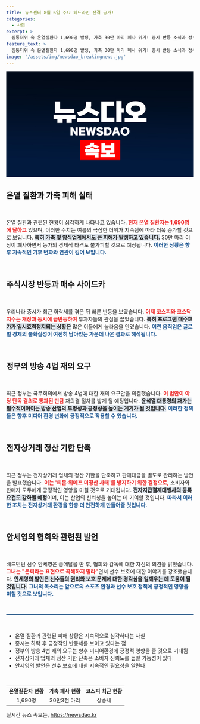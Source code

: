 ```yaml
---
title: 뉴스센터 8월 6일 주요 헤드라인 전격 공개!
categories:
  - 사회
excerpt: >
  찜통더위 속 온열질환자 1,690명 발생, 가축 30만 마리 폐사 위기! 증시 반등 소식과 정부의 방송 4법 재의결 움직임이 화제다. 안세영, 선수 보호 의지 표현하며 은퇴 억측 일축!
feature_text: >
  찜통더위 속 온열질환자 1,690명 발생, 가축 30만 마리 폐사 위기! 증시 반등 소식과 정부의 방송 4법 재의결 움직임이 화제다. 안세영, 선수 보호 의지 표현하며 은퇴 억측 일축!
image: '/assets/img/newsdao_breakingnews.jpg'
---
```


<p><img src="/assets/img/newsdao_breakingnews.jpg" alt="firstkoreanews 속보" /></p>

<h2 data-ke-size="size26">온열 질환과 가축 피해 실태</h2>

<p data-ke-size="size16">&nbsp;</p>

<p>온열 질환과 관련된 현황이 심각하게 나타나고 있습니다. <b><span style="color: #ee2323;">현재 온열 질환자는 1,690명에 달하고</span></b> 있으며, 이러한 수치는 여름의 극심한 더위가 지속됨에 따라 더욱 증가할 것으로 보입니다. <b><span style="background-color: #21538527;">특히 가축 및 양식업계에서도 큰 피해가 발생하고 있습니다.</span></b> 30만 마리 이상이 폐사하면서 농가의 경제적 타격도 불가피할 것으로 예상됩니다. <b><span style="color: #1a5490;">이러한 상황은 향후 지속적인 기후 변화와 연관이 깊어 보입니다.</span></b> </p>

<p data-ke-size="size16">&nbsp;</p>

<h2 data-ke-size="size26">주식시장 반등과 매수 사이드카</h2>

<p data-ke-size="size16">&nbsp;</p>

<p>우리나라 증시가 최근 하락세를 겪은 뒤 빠른 반등을 보였습니다. <b><span style="color: #ee2323;">어제 코스피와 코스닥 지수는 개장과 동시에 급반등하여</span></b> 투자자들의 관심을 끌었습니다. <b><span style="background-color: #21538527;">특히 프로그램 매수호가가 일시효력정지되는 상황은</span></b> 많은 이들에게 놀라움을 안겼습니다. <b><span style="color: #1a5490;">이런 움직임은 글로벌 경제의 불확실성이 여전히 남아있는 가운데 나온 결과로 해석됩니다.</span></b> </p>

<p data-ke-size="size16">&nbsp;</p>

<h2 data-ke-size="size26">정부의 방송 4법 재의 요구</h2>

<p data-ke-size="size16">&nbsp;</p>

<p>최근 정부는 국무회의에서 방송 4법에 대한 재의 요구안을 의결했습니다. <b><span style="color: #ee2323;">이 법안이 야당 단독 결의로 통과된 만큼</span></b> 재의결 절차를 밟게 될 예정입니다. <b><span style="background-color: #21538527;">윤석열 대통령의 재가는 필수적이며이는 방송 산업의 투명성과 공정성을 높이는 계기가 될 것입니다.</span></b> <b><span style="color: #1a5490;">이러한 정책들은 향후 미디어 환경 변화에 긍정적으로 작용할 수 있습니다.</span></b> </p>

<p data-ke-size="size16">&nbsp;</p>

<h2 data-ke-size="size26">전자상거래 정산 기한 단축</h2>

<p data-ke-size="size16">&nbsp;</p>

<p>최근 정부는 전자상거래 업체의 정산 기한을 단축하고 판매대금을 별도로 관리하는 방안을 발표했습니다. <b><span style="color: #ee2323;">이는 '티몬·위메프 미정산 사태'를 방지하기 위한 결정으로,</span></b> 소비자와 판매자 모두에게 긍정적인 영향을 미칠 것으로 기대됩니다. <b><span style="background-color: #21538527;">전자지급결제대행사의 등록 요건도 강화될 예정</span></b>이며, 이는 산업의 신뢰성을 높이는 데 기여할 것입니다. <b><span style="color: #1a5490;">따라서 이러한 조치는 전자상거래 환경을 한층 더 안전하게 만들어줄 것입니다.</span></b></p>

<p data-ke-size="size16">&nbsp;</p>

<h2 data-ke-size="size26">안세영의 협회와 관련된 발언</h2>

<p data-ke-size="size16">&nbsp;</p>

<p>배드민턴 선수 안세영은 금메달을 딴 후, 협회와 감독에 대한 자신의 의견을 밝혔습니다. <b><span style="color: #ee2323;">그녀는 "은퇴라는 표현으로 곡해하지 말라"</span></b>면서 선수 보호에 대한 이야기를 강조했습니다. <b><span style="background-color: #21538527;">안세영의 발언은 선수들의 권리와 보호 문제에 대한 경각심을 일깨우는 데 도움이 될 것입니다.</span></b> <b><span style="color: #1a5490;">그녀의 목소리는 앞으로의 스포츠 환경과 선수 보호 정책에 긍정적인 영향을 미칠 것으로 보입니다.</span></b> </p>

<p data-ke-size="size16">&nbsp;</p> 

<hr style="height: 2px; background-color: #215385; border: none;"/>

<p data-ke-size="size16">&nbsp;</p> 

<ul>
    <li>온열 질환과 관련된 피해 상황은 지속적으로 심각하다는 사실</li>
    <li>증시는 하락 후 긍정적인 반등세를 보이고 있다는 점</li>
    <li>정부의 방송 4법 재의 요구는 향후 미디어환경에 긍정적 영향을 줄 것으로 기대됨</li>
    <li>전자상거래 업체의 정산 기한 단축은 소비자 신뢰도를 높일 가능성이 있다</li>
    <li>안세영의 발언은 선수 보호에 대한 지속적인 필요성을 알린다</li>
</ul>

<p data-ke-size="size16">&nbsp;</p> 

<table style="border-collapse: collapse; width: 100%;">
    <tr>
        <td style="text-align: center; height: 17px;"><b>온열질환자 현황</b></td>
        <td style="text-align: center; height: 17px;"><b>가축 폐사 현황</b></td>
        <td style="text-align: center; height: 17px;"><b>코스피 최근 현황</b></td>
    </tr>
    <tr>
        <td style="text-align: center; height: 17px;">1,690명</td>
        <td style="text-align: center; height: 17px;">30만3천 마리</td>
        <td style="text-align: center; height: 17px;">상승세</td>
    </tr>
</table>
실시간 뉴스 속보는, <a href="https://newsdao.kr" rel="dofollow">https://newsdao.kr</a>


